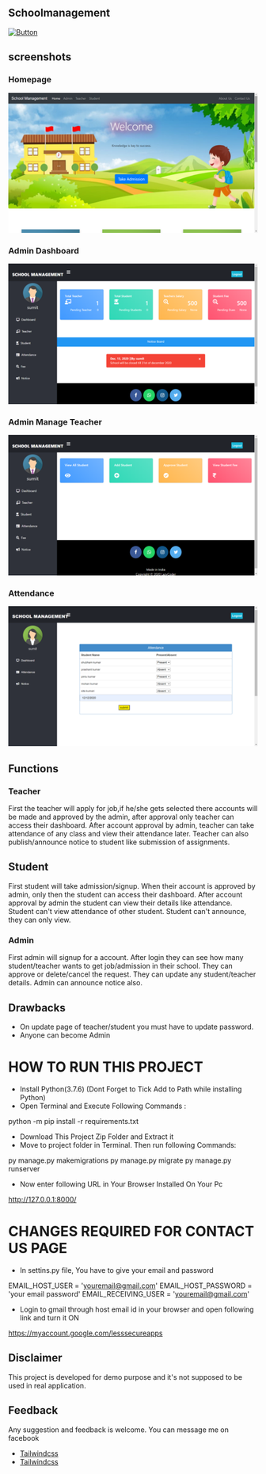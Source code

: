 ## Schoolmanagement

[![Button](https://img.shields.io/badge/Develop_by:-submit_Kumar-red)](https://www.passerellesnumeriques.org/what-we-do/cambodia/)



## screenshots

### Homepage

![alt text](image-1.png)

### Admin Dashboard

![alt text](image-2.png)

### Admin Manage Teacher

![alt text](image-3.png)

### Attendance

![alt text](image-4.png)
## Functions

### Teacher

First the teacher will apply for job,if he/she gets selected there accounts will be made and approved by the admin, after approval only teacher can access their dashboard. After account approval by admin, teacher can take attendance of any class and view their attendance later. Teacher can also publish/announce notice to student like submission of assignments.

## Student

First student will take admission/signup. When their account is approved by admin, only then the student can access their dashboard. After account approval by admin the student can view their details like attendance. Student can't view attendance of other student. Student can't announce, they can only view.

### Admin

First admin will signup for a account. After login they can see how many student/teacher wants to get job/admission in their school. They can approve or delete/cancel the request. They can update any student/teacher details. Admin can announce notice also.

## Drawbacks

- On update page of teacher/student you must have to update password.
- Anyone can become Admin

# HOW TO RUN THIS PROJECT

- Install Python(3.7.6) (Dont Forget to Tick Add to Path while installing Python)
- Open Terminal and Execute Following Commands :

python -m pip install -r requirements.txt
- Download This Project Zip Folder and Extract it
- Move to project folder in Terminal. Then run following Commands:

py manage.py makemigrations
py manage.py migrate
py manage.py runserver
- Now enter following URL in Your Browser Installed On Your Pc

http://127.0.0.1:8000/

# CHANGES REQUIRED FOR CONTACT US PAGE

- In settins.py file, You have to give your email and password


EMAIL_HOST_USER = 'youremail@gmail.com'
EMAIL_HOST_PASSWORD = 'your email password'
EMAIL_RECEIVING_USER = 'youremail@gmail.com'

- Login to gmail through host email id in your browser and open following link and turn it ON

https://myaccount.google.com/lesssecureapps
## Disclaimer

This project is developed for demo purpose and it's not supposed to be used in real application.

## Feedback

Any suggestion and feedback is welcome. You can message me on facebook

-  [Tailwindcss](https://www.w3schools.com/tags/tag_form.asp)
-  [Tailwindcss](https://www.youtube.com/)